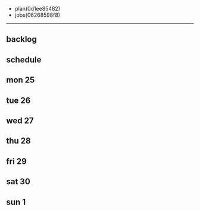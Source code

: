 
- plan(0d1ee85482)
- jobs(06268598f8)
---

## backlog


## schedule
## mon 25
## tue 26
## wed 27
## thu 28
## fri 29
## sat 30
## sun 1
